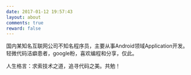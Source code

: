 ```yaml
---
date: 2017-01-12 19:57:43
layout: about
comments: true
reward: false
---
```

国内某知名互联网公司不知名程序员，主要从事Android领域Application开发。
轻微代码洁癖患者，google粉，喜欢编程和分享，仅此。

人生格言：求索技术之道，追寻代码之美。共勉！